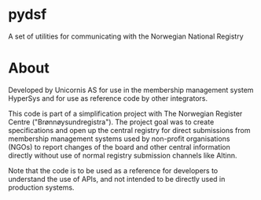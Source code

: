 # pydsf
A set of utilities for communicating with the Norwegian National Registry

# About
Developed by Unicornis AS for use in the membership management system HyperSys and for use as reference code by other integrators.

This code is part of a simplification project with The Norwegian Register Centre ("Brønnøysundregistra"). The project goal was to create specifications and open up the central registry for direct submissions from membership management systems used by non-profit organisations (NGOs) to report changes of the board and other central information directly without use of normal registry submission channels like Altinn.

Note that the code is to be used as a reference for developers to understand the use of APIs, and not intended to be directly used in production systems.
